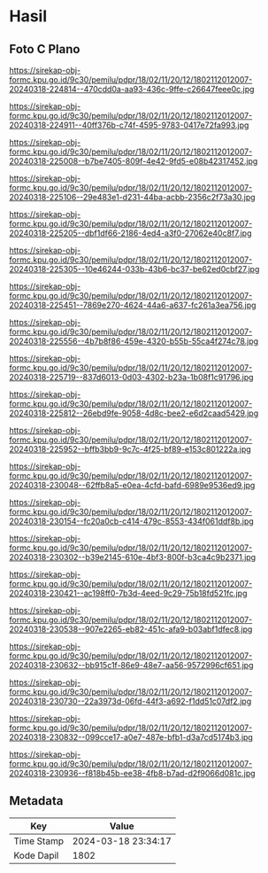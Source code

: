 # Hasil

## Foto C Plano

https://sirekap-obj-formc.kpu.go.id/9c30/pemilu/pdpr/18/02/11/20/12/1802112012007-20240318-224814--470cdd0a-aa93-436c-9ffe-c26647feee0c.jpg

https://sirekap-obj-formc.kpu.go.id/9c30/pemilu/pdpr/18/02/11/20/12/1802112012007-20240318-224911--40ff376b-c74f-4595-9783-0417e72fa993.jpg

https://sirekap-obj-formc.kpu.go.id/9c30/pemilu/pdpr/18/02/11/20/12/1802112012007-20240318-225008--b7be7405-809f-4e42-9fd5-e08b42317452.jpg

https://sirekap-obj-formc.kpu.go.id/9c30/pemilu/pdpr/18/02/11/20/12/1802112012007-20240318-225106--29e483e1-d231-44ba-acbb-2356c2f73a30.jpg

https://sirekap-obj-formc.kpu.go.id/9c30/pemilu/pdpr/18/02/11/20/12/1802112012007-20240318-225205--dbf1df66-2186-4ed4-a3f0-27062e40c8f7.jpg

https://sirekap-obj-formc.kpu.go.id/9c30/pemilu/pdpr/18/02/11/20/12/1802112012007-20240318-225305--10e46244-033b-43b6-bc37-be62ed0cbf27.jpg

https://sirekap-obj-formc.kpu.go.id/9c30/pemilu/pdpr/18/02/11/20/12/1802112012007-20240318-225451--7869e270-4624-44a6-a637-fc261a3ea756.jpg

https://sirekap-obj-formc.kpu.go.id/9c30/pemilu/pdpr/18/02/11/20/12/1802112012007-20240318-225556--4b7b8f86-459e-4320-b55b-55ca4f274c78.jpg

https://sirekap-obj-formc.kpu.go.id/9c30/pemilu/pdpr/18/02/11/20/12/1802112012007-20240318-225719--837d6013-0d03-4302-b23a-1b08f1c91796.jpg

https://sirekap-obj-formc.kpu.go.id/9c30/pemilu/pdpr/18/02/11/20/12/1802112012007-20240318-225812--26ebd9fe-9058-4d8c-bee2-e6d2caad5429.jpg

https://sirekap-obj-formc.kpu.go.id/9c30/pemilu/pdpr/18/02/11/20/12/1802112012007-20240318-225952--bffb3bb9-9c7c-4f25-bf89-e153c801222a.jpg

https://sirekap-obj-formc.kpu.go.id/9c30/pemilu/pdpr/18/02/11/20/12/1802112012007-20240318-230048--62ffb8a5-e0ea-4cfd-bafd-6989e9536ed9.jpg

https://sirekap-obj-formc.kpu.go.id/9c30/pemilu/pdpr/18/02/11/20/12/1802112012007-20240318-230154--fc20a0cb-c414-479c-8553-434f061ddf8b.jpg

https://sirekap-obj-formc.kpu.go.id/9c30/pemilu/pdpr/18/02/11/20/12/1802112012007-20240318-230302--b39e2145-610e-4bf3-800f-b3ca4c9b2371.jpg

https://sirekap-obj-formc.kpu.go.id/9c30/pemilu/pdpr/18/02/11/20/12/1802112012007-20240318-230421--ac198ff0-7b3d-4eed-9c29-75b18fd521fc.jpg

https://sirekap-obj-formc.kpu.go.id/9c30/pemilu/pdpr/18/02/11/20/12/1802112012007-20240318-230538--907e2265-eb82-451c-afa9-b03abf1dfec8.jpg

https://sirekap-obj-formc.kpu.go.id/9c30/pemilu/pdpr/18/02/11/20/12/1802112012007-20240318-230632--bb915c1f-86e9-48e7-aa56-9572996cf651.jpg

https://sirekap-obj-formc.kpu.go.id/9c30/pemilu/pdpr/18/02/11/20/12/1802112012007-20240318-230730--22a3973d-06fd-44f3-a692-f1dd51c07df2.jpg

https://sirekap-obj-formc.kpu.go.id/9c30/pemilu/pdpr/18/02/11/20/12/1802112012007-20240318-230832--099cce17-a0e7-487e-bfb1-d3a7cd5174b3.jpg

https://sirekap-obj-formc.kpu.go.id/9c30/pemilu/pdpr/18/02/11/20/12/1802112012007-20240318-230936--f818b45b-ee38-4fb8-b7ad-d2f9066d081c.jpg


## Metadata

| Key        | Value               |
| ---------- | ------------------- |
| Time Stamp | 2024-03-18 23:34:17 |
| Kode Dapil | 1802                |



